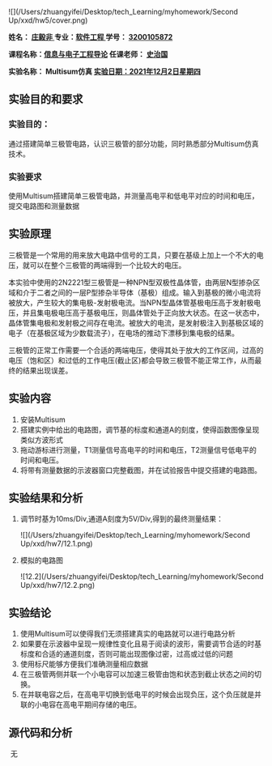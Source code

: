 ![](/Users/zhuangyifei/Desktop/tech_Learning/myhomework/Second Up/xxd/hw5/cover.png)



**姓名： <u>庄毅非                      </u>			专业：<u>软件工程           </u> 学号： <u>3200105872</u>**

**课程名称：<u>信息与电子工程导论</u>      任课老师： <u>史治国</u>**

**实验名称： Multisum仿真          </u> <u>实验日期：2021年12月2日星期四</u>**





## 实验目的和要求

### 实验目的：

​	通过搭建简单三极管电路，认识三极管的部分功能，同时熟悉部分Multisum仿真技术。

### 实验要求

​    使用Multisum搭建简单三极管电路，并测量高电平和低电平对应的时间和电压，提交电路图和测量数据

## 实验原理

​	三极管是一个常用的用来放大电路中信号的工具，只要在基级上加上一个不大的电压，就可以在整个三极管的两端得到一个比较大的电压。

​	本实验中使用的2N2221型三极管是一种NPN型双极性晶体管，由两层N型掺杂区域和介于二者之间的一层P型掺杂半导体（基极）组成。输入到基极的微小电流将被放大，产生较大的集电极-发射极电流。当NPN型晶体管基极电压高于发射极电压，并且集电极电压高于基极电压，则晶体管处于正向放大状态。在这一状态中，晶体管集电极和发射极之间存在电流。被放大的电流，是发射极注入到基极区域的电子（在基极区域为少数载流子），在电场的推动下漂移到集电极的结果。

​	三极管的正常工作需要一个合适的两端电压，使得其处于放大的工作区间，过高的电压（饱和区）和过低的工作电压(截止区)都会导致三极管不能正常工作，从而最终的结果出现误差。



## 实验内容

1. 安装Multisum
1. 搭建实例中给出的电路图，调节基的标度和通道A的刻度，使得函数图像呈现类似方波形式
1. 拖动游标进行测量，T1测量信号高电平的时间和电压，T2测量信号低电平的时间和电压。
1. 将带有测量数据的示波器窗口完整截图，并在试验报告中提交搭建的电路图。

 


## 实验结果和分析

1. 调节时基为10ms/Div,通道A刻度为5V/Div,得到的最终测量结果：

    ![](/Users/zhuangyifei/Desktop/tech_Learning/myhomework/Second Up/xxd/hw7/12.1.png)

2. 模拟的电路图

   ![12.2](/Users/zhuangyifei/Desktop/tech_Learning/myhomework/Second Up/xxd/hw7/12.2.png)





## 实验结论


1. 使用Multisum可以使得我们无须搭建真实的电路就可以进行电路分析
2. 如果要在示波器中呈现一规律性变化且易于阅读的波形，需要调节合适的时基标度和合适的通道刻度，否则可能出现图像过密，过高或过低的问题
3. 使用标尺能够方便我们准确测量相应数据
4. 在三极管两侧并联一个小电容可以加速三极管由饱和状态到截止状态之间的切换。
4. 在并联电容之后，在高电平切换到低电平的时候会出现负压，这个负压就是并联的小电容在高电平期间存储的电压。





## 源代码和分析

​	无

